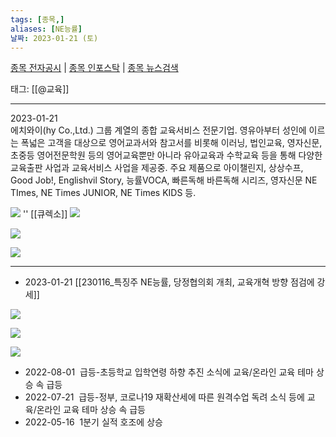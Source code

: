 ```yaml
---
tags: [종목,]
aliases: [NE능률]
날짜: 2023-01-21 (토)
---
```

[종목 전자공시](https://finance.naver.com/item/dart.naver?code=053290) |  [종목 인포스탁](https://www.infostock.co.kr/site/3d/3d_show.asp?codename=053290) | [종목 뉴스검색](https://m.search.naver.com/search.naver?where=m_news&sm=mtb_jum&query=NE능률)

태그: [[@교육]]

___

2023-01-21   
에치와이(hy Co.,Ltd.) 그룹 계열의 종합 교육서비스 전문기업. 영유아부터 성인에 이르는 폭넓은 고객을 대상으로 영어교과서와 참고서를 비롯해 이러닝, 법인교육, 영자신문, 초중등 영어전문학원 등의 영어교육뿐만 아니라 유아교육과 수학교육 등을 통해 다양한 교육출판 사업과 교육서비스 사업을 제공중. 주요 제품으로 아이챌린지, 상상수프, Good Job!, Englishvil Story, 능률VOCA, 빠른독해 바른독해 시리즈, 영자신문 NE TImes, NE Times JUNIOR, NE Times KIDS 등.

![](https://i.imgur.com/e2uyOX7.png)
''
[[큐렉소]]
![](https://i.imgur.com/LJfPtww.png)

![](https://i.imgur.com/sgfayUl.png)

![](https://i.imgur.com/FtTby4t.png)


___

- 2023-01-21 [[230116_특징주 NE능률, 당정협의회 개최, 교육개혁 방향 점검에 강세]]

![](https://i.imgur.com/B8MBvya.png)

![](https://i.imgur.com/WSsLC5Q.png)

![](https://i.imgur.com/0CDU13Z.png)

- 2022-08-01  급등-초등학교 입학연령 하향 추진 소식에 교육/온라인 교육 테마 상승 속 급등  
- 2022-07-21  급등-정부, 코로나19 재확산세에 따른 원격수업 독려 소식 등에 교육/온라인 교육 테마 상승 속 급등  
- 2022-05-16  1분기 실적 호조에 상승